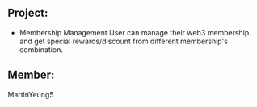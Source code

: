 ## Project:
* Membership Management
User can manage their web3 membership and get special rewards/discount from different membership's combination.


## Member:
MartinYeung5